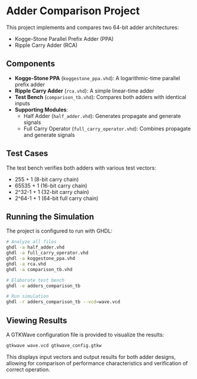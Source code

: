 # Adder Comparison Project

This project implements and compares two 64-bit adder architectures:
- Kogge-Stone Parallel Prefix Adder (PPA)
- Ripple Carry Adder (RCA)

## Components

- **Kogge-Stone PPA** (`koggestone_ppa.vhd`): A logarithmic-time parallel prefix adder
- **Ripple Carry Adder** (`rca.vhd`): A simple linear-time adder
- **Test Bench** (`comparison_tb.vhd`): Compares both adders with identical inputs
- **Supporting Modules**:
  - Half Adder (`half_adder.vhd`): Generates propagate and generate signals
  - Full Carry Operator (`full_carry_operator.vhd`): Combines propagate and generate signals

## Test Cases

The test bench verifies both adders with various test vectors:
- 255 + 1 (8-bit carry chain)
- 65535 + 1 (16-bit carry chain)
- 2^32-1 + 1 (32-bit carry chain)
- 2^64-1 + 1 (64-bit full carry chain)

## Running the Simulation

The project is configured to run with GHDL:

```bash
# Analyze all files
ghdl -a half_adder.vhd
ghdl -a full_carry_operator.vhd
ghdl -a koggestone_ppa.vhd
ghdl -a rca.vhd
ghdl -a comparison_tb.vhd

# Elaborate test bench
ghdl -e adders_comparison_tb

# Run simulation
ghdl -r adders_comparison_tb --vcd=wave.vcd
```

## Viewing Results

A GTKWave configuration file is provided to visualize the results:

```bash
gtkwave wave.vcd gtkwave_config.gtkw
```

This displays input vectors and output results for both adder designs, allowing for comparison of performance characteristics and verification of correct operation.
